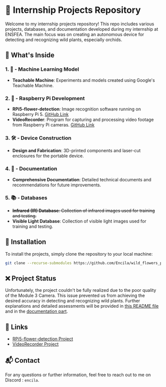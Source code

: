 
# 🌿 Internship Projects Repository

Welcome to my internship projects repository! This repo includes various projects, databases, and documentation developed during my internship at ENSFEA. The main focus was on creating an autonomous device for detecting and recognizing wild plants, especially orchids.

## 📂 What's Inside

### 1. 🤖 - Machine Learning Model
- **Teachable Machine**: Experiments and models created using Google's Teachable Machine.

### 2. 🍓 - Raspberry Pi Development
- **RPi5-flower-detection**: Image recognition software running on Raspberry Pi 5. [GitHub Link](https://github.com/Encila/RPi5-flower-detection)
- **VideoRecorder**: Program for capturing and processing video footage from Raspberry Pi cameras. [GitHub Link](https://github.com/Encila/VideoRecorder)

### 3. 🛠️ - Device Construction
- **Design and Fabrication**: 3D-printed components and laser-cut enclosures for the portable device.

### 4. 📜 - Documentation
- **Comprehensive Documentation**: Detailed technical documents and recommendations for future improvements.

### 5. 📚 - Databases
- ~~**Infrared (IR) Database**: Collection of infrared images used for training and testing.~~
- **Visible Light Database**: Collection of visible light images used for training and testing.

## 🚀 Installation

To install the projects, simply clone the repository to your local machine:

```bash
git clone --recurse-submodules https://github.com/Encila/wild_flowers_project.git
```

## ❌ Project Status

Unfortunately, the project couldn't be fully realized due to the poor quality of the Module 3 Camera. This issue prevented us from achieving the desired accuracy in detecting and recognizing wild plants. Further explanations and detailed assessments will be provided in [this README file](/📚%20-%20Databases/README.md) and in the [documentation part](/📜%20-%20Documentation/).

## 🔗 Links

- [RPi5-flower-detection Project](https://github.com/Encila/RPi5-flower-detection)
- [VideoRecorder Project](https://github.com/Encila/VideoRecorder)

## 📬 Contact

For any questions or further information, feel free to reach out to me on Discord : `encila`.
